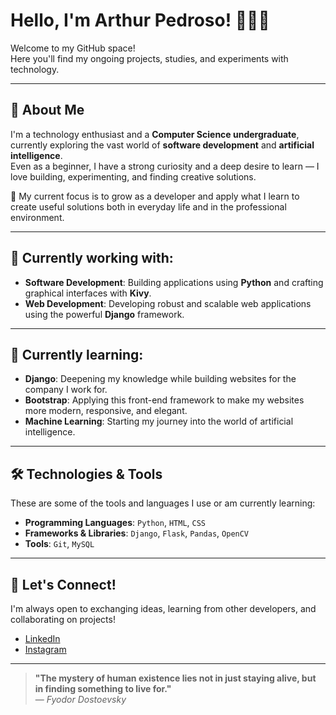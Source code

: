 # Hello, I'm Arthur Pedroso! 👨‍💻🚀

Welcome to my GitHub space!  
Here you'll find my ongoing projects, studies, and experiments with technology.  

---

## 🌟 About Me

I'm a technology enthusiast and a **Computer Science undergraduate**, currently exploring the vast world of **software development** and **artificial intelligence**.  
Even as a beginner, I have a strong curiosity and a deep desire to learn — I love building, experimenting, and finding creative solutions.

🎯 My current focus is to grow as a developer and apply what I learn to create useful solutions both in everyday life and in the professional environment.

---

## 🔭 Currently working with:

- **Software Development**: Building applications using **Python** and crafting graphical interfaces with **Kivy**.
- **Web Development**: Developing robust and scalable web applications using the powerful **Django** framework.

---

## 🌱 Currently learning:

- **Django**: Deepening my knowledge while building websites for the company I work for.
- **Bootstrap**: Applying this front-end framework to make my websites more modern, responsive, and elegant.
- **Machine Learning**: Starting my journey into the world of artificial intelligence.

---

## 🛠️ Technologies & Tools

These are some of the tools and languages I use or am currently learning:

- **Programming Languages**: `Python`, `HTML`, `CSS`
- **Frameworks & Libraries**: `Django`, `Flask`, `Pandas`, `OpenCV`
- **Tools**: `Git`, `MySQL`

---

## 💬 Let's Connect!

I'm always open to exchanging ideas, learning from other developers, and collaborating on projects!

- [LinkedIn](https://www.linkedin.com/in/arthur-almeida-pedroso-133a8a285)
- [Instagram](https://www.instagram.com/arthur_pdroso)

---

> **"The mystery of human existence lies not in just staying alive, but in finding something to live for."**  
> — *Fyodor Dostoevsky*
